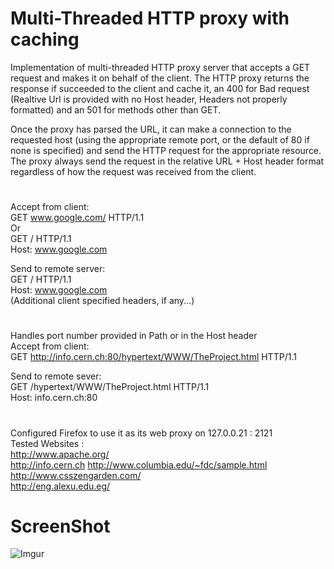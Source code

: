 # Multi-Threaded HTTP proxy with caching
Implementation of multi-threaded HTTP proxy server that accepts a GET request and makes it on behalf of the client. The HTTP proxy returns the response if succeeded to the client and cache it, an 400 for Bad request (Realtive Url is provided with no Host header, Headers not properly formatted) and an 501 for methods other than GET. 

Once the proxy has parsed the URL, it can make a connection to the requested host (using the appropriate remote port, or the default of 80 if none is specified) and send the HTTP request for the appropriate resource. The proxy always send the request in the relative URL + Host header format regardless of how the request was received from the client.
#
Accept from client:  
GET www.google.com/ HTTP/1.1  
Or   
GET / HTTP/1.1  
Host: www.google.com  

Send to remote server:  
GET / HTTP/1.1  
Host: www.google.com  
(Additional client specified headers, if any...)
# 
Handles port number provided in Path or in the Host header  
Accept from client:  
GET http://info.cern.ch:80/hypertext/WWW/TheProject.html HTTP/1.1

Send to remote sever:  
GET /hypertext/WWW/TheProject.html HTTP/1.1  
Host: info.cern.ch:80   
#
Configured Firefox to use it as its web proxy on 127.0.0.21 : 2121  
Tested Websites :    
http://www.apache.org/   
http://info.cern.ch
http://www.columbia.edu/~fdc/sample.html  
http://www.csszengarden.com/  
http://eng.alexu.edu.eg/  

# ScreenShot

![Imgur](https://i.imgur.com/3lFPceF.png)






